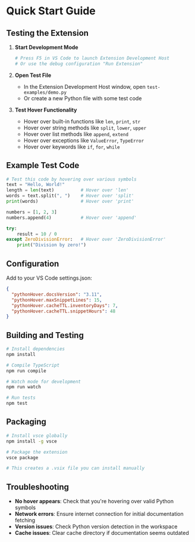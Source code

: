 # Quick Start Guide

## Testing the Extension

1. **Start Development Mode**
   ```bash
   # Press F5 in VS Code to launch Extension Development Host
   # Or use the debug configuration "Run Extension"
   ```

2. **Open Test File**
   - In the Extension Development Host window, open `test-examples/demo.py`
   - Or create a new Python file with some test code

3. **Test Hover Functionality**
   - Hover over built-in functions like `len`, `print`, `str`
   - Hover over string methods like `split`, `lower`, `upper`
   - Hover over list methods like `append`, `extend`
   - Hover over exceptions like `ValueError`, `TypeError`
   - Hover over keywords like `if`, `for`, `while`

## Example Test Code

```python
# Test this code by hovering over various symbols
text = "Hello, World!"
length = len(text)          # Hover over 'len'
words = text.split(", ")    # Hover over 'split'
print(words)                # Hover over 'print'

numbers = [1, 2, 3]
numbers.append(4)           # Hover over 'append'

try:
    result = 10 / 0
except ZeroDivisionError:   # Hover over 'ZeroDivisionError'
    print("Division by zero!")
```

## Configuration

Add to your VS Code settings.json:

```json
{
  "pythonHover.docsVersion": "3.11",
  "pythonHover.maxSnippetLines": 15,
  "pythonHover.cacheTTL.inventoryDays": 7,
  "pythonHover.cacheTTL.snippetHours": 48
}
```

## Building and Testing

```bash
# Install dependencies
npm install

# Compile TypeScript
npm run compile

# Watch mode for development
npm run watch

# Run tests
npm test
```

## Packaging

```bash
# Install vsce globally
npm install -g vsce

# Package the extension
vsce package

# This creates a .vsix file you can install manually
```

## Troubleshooting

- **No hover appears**: Check that you're hovering over valid Python symbols
- **Network errors**: Ensure internet connection for initial documentation fetching
- **Version issues**: Check Python version detection in the workspace
- **Cache issues**: Clear cache directory if documentation seems outdated
